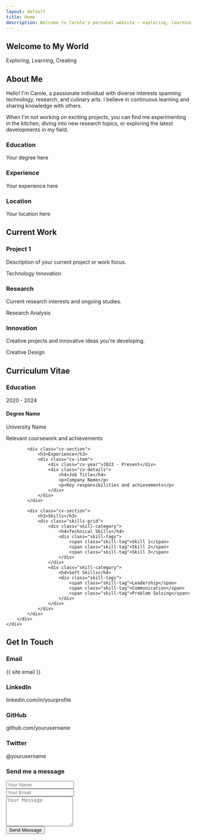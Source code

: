 ```yaml
---
layout: default
title: Home
description: Welcome to Carole's personal website - exploring, learning, and creating
---
```


<section id="home" class="hero">
    <div class="hero-content">
        <div class="hero-text">
            <h1>Welcome to My World</h1>
            <p class="hero-subtitle">Exploring, Learning, Creating</p>
            <div class="egyptian-ornament">
                <i class="fas fa-ankh"></i>
                <i class="fas fa-scarab"></i>
                <i class="fas fa-eye-of-horus"></i>
            </div>
        </div>
        <div class="hero-image">
            <div class="profile-placeholder">
                <i class="fas fa-user-circle"></i>
            </div>
        </div>
    </div>
</section>

<section id="bio" class="section">
    <div class="container">
        <h2 class="section-title">
            <i class="fas fa-scroll"></i>
            About Me
        </h2>
        <div class="bio-content">
            <div class="bio-text">
                <p>Hello! I'm Carole, a passionate individual with diverse interests spanning technology, research, and culinary arts. I believe in continuous learning and sharing knowledge with others.</p>
                <p>When I'm not working on exciting projects, you can find me experimenting in the kitchen, diving into new research topics, or exploring the latest developments in my field.</p>
                <div class="egyptian-border"></div>
            </div>
            <div class="bio-stats">
                <div class="stat-item">
                    <i class="fas fa-graduation-cap"></i>
                    <h3>Education</h3>
                    <p>Your degree here</p>
                </div>
                <div class="stat-item">
                    <i class="fas fa-briefcase"></i>
                    <h3>Experience</h3>
                    <p>Your experience here</p>
                </div>
                <div class="stat-item">
                    <i class="fas fa-map-marker-alt"></i>
                    <h3>Location</h3>
                    <p>Your location here</p>
                </div>
            </div>
        </div>
    </div>
</section>

<section id="current-work" class="section">
    <div class="container">
        <h2 class="section-title">
            <i class="fas fa-hammer"></i>
            Current Work
        </h2>
        <div class="work-grid">
            <div class="work-card">
                <div class="work-icon">
                    <i class="fas fa-code"></i>
                </div>
                <h3>Project 1</h3>
                <p>Description of your current project or work focus.</p>
                <div class="work-tags">
                    <span class="tag">Technology</span>
                    <span class="tag">Innovation</span>
                </div>
            </div>
            <div class="work-card">
                <div class="work-icon">
                    <i class="fas fa-flask"></i>
                </div>
                <h3>Research</h3>
                <p>Current research interests and ongoing studies.</p>
                <div class="work-tags">
                    <span class="tag">Research</span>
                    <span class="tag">Analysis</span>
                </div>
            </div>
            <div class="work-card">
                <div class="work-icon">
                    <i class="fas fa-lightbulb"></i>
                </div>
                <h3>Innovation</h3>
                <p>Creative projects and innovative ideas you're developing.</p>
                <div class="work-tags">
                    <span class="tag">Creative</span>
                    <span class="tag">Design</span>
                </div>
            </div>
        </div>
    </div>
</section>

<section id="cv" class="section">
    <div class="container">
        <h2 class="section-title">
            <i class="fas fa-file-alt"></i>
            Curriculum Vitae
        </h2>
        <div class="cv-content">
            <div class="cv-section">
                <h3>Education</h3>
                <div class="cv-item">
                    <div class="cv-year">2020 - 2024</div>
                    <div class="cv-details">
                        <h4>Degree Name</h4>
                        <p>University Name</p>
                        <p>Relevant coursework and achievements</p>
                    </div>
                </div>
            </div>
            
            <div class="cv-section">
                <h3>Experience</h3>
                <div class="cv-item">
                    <div class="cv-year">2023 - Present</div>
                    <div class="cv-details">
                        <h4>Job Title</h4>
                        <p>Company Name</p>
                        <p>Key responsibilities and achievements</p>
                    </div>
                </div>
            </div>
            
            <div class="cv-section">
                <h3>Skills</h3>
                <div class="skills-grid">
                    <div class="skill-category">
                        <h4>Technical Skills</h4>
                        <div class="skill-tags">
                            <span class="skill-tag">Skill 1</span>
                            <span class="skill-tag">Skill 2</span>
                            <span class="skill-tag">Skill 3</span>
                        </div>
                    </div>
                    <div class="skill-category">
                        <h4>Soft Skills</h4>
                        <div class="skill-tags">
                            <span class="skill-tag">Leadership</span>
                            <span class="skill-tag">Communication</span>
                            <span class="skill-tag">Problem Solving</span>
                        </div>
                    </div>
                </div>
            </div>
        </div>
    </div>
</section>

<section id="contact" class="section">
    <div class="container">
        <h2 class="section-title">
            <i class="fas fa-envelope"></i>
            Get In Touch
        </h2>
        <div class="contact-content">
            <div class="contact-info">
                <div class="contact-item">
                    <i class="fas fa-envelope"></i>
                    <div>
                        <h3>Email</h3>
                        <p>{{ site.email }}</p>
                    </div>
                </div>
                <div class="contact-item">
                    <i class="fab fa-linkedin"></i>
                    <div>
                        <h3>LinkedIn</h3>
                        <p>linkedin.com/in/yourprofile</p>
                    </div>
                </div>
                <div class="contact-item">
                    <i class="fab fa-github"></i>
                    <div>
                        <h3>GitHub</h3>
                        <p>github.com/yourusername</p>
                    </div>
                </div>
                <div class="contact-item">
                    <i class="fab fa-twitter"></i>
                    <div>
                        <h3>Twitter</h3>
                        <p>@yourusername</p>
                    </div>
                </div>
            </div>
            <div class="contact-form">
                <h3>Send me a message</h3>
                <form>
                    <div class="form-group">
                        <input type="text" placeholder="Your Name" required>
                    </div>
                    <div class="form-group">
                        <input type="email" placeholder="Your Email" required>
                    </div>
                    <div class="form-group">
                        <textarea placeholder="Your Message" rows="5" required></textarea>
                    </div>
                    <button type="submit" class="btn-primary">
                        <i class="fas fa-paper-plane"></i>
                        Send Message
                    </button>
                </form>
            </div>
        </div>
    </div>
</section>
